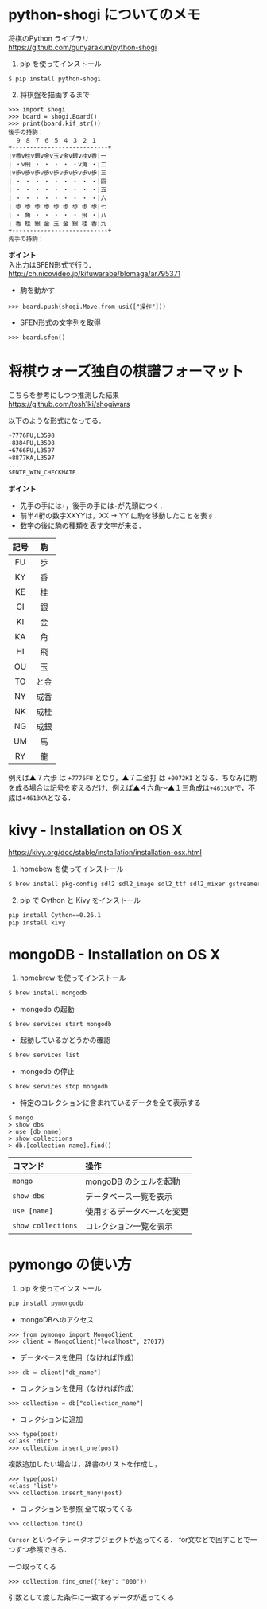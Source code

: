 

# python-shogi についてのメモ
将棋のPython ライブラリ  
https://github.com/gunyarakun/python-shogi

1. pip を使ってインストール
```
$ pip install python-shogi
```

2. 将棋盤を描画するまで
```
>>> import shogi
>>> board = shogi.Board()
>>> print(board.kif_str())
後手の持駒：
  ９ ８ ７ ６ ５ ４ ３ ２ １
+---------------------------+
|v香v桂v銀v金v玉v金v銀v桂v香|一
| ・v飛 ・ ・ ・ ・ ・v角 ・|二
|v歩v歩v歩v歩v歩v歩v歩v歩v歩|三
| ・ ・ ・ ・ ・ ・ ・ ・ ・|四
| ・ ・ ・ ・ ・ ・ ・ ・ ・|五
| ・ ・ ・ ・ ・ ・ ・ ・ ・|六
| 歩 歩 歩 歩 歩 歩 歩 歩 歩|七
| ・ 角 ・ ・ ・ ・ ・ 飛 ・|八
| 香 桂 銀 金 玉 金 銀 桂 香|九
+---------------------------+
先手の持駒：
```

**ポイント**  
入出力はSFEN形式で行う．  
http://ch.nicovideo.jp/kifuwarabe/blomaga/ar795371

+ 駒を動かす
```
>>> board.push(shogi.Move.from_usi(["操作"]))
```

+ SFEN形式の文字列を取得
```
>>> board.sfen()
```

# 将棋ウォーズ独自の棋譜フォーマット
こちらを参考にしつつ推測した結果  
https://github.com/tosh1ki/shogiwars

以下のような形式になってる．
```bash
+7776FU,L3598
-8384FU,L3598
+6766FU,L3597
+8877KA,L3597
...
SENTE_WIN_CHECKMATE
```

**ポイント**

+ 先手の手には`+`，後手の手には`-`が先頭につく．
+ 前半4桁の数字XXYYは，XX -> YY に駒を移動したことを表す.
+ 数字の後に駒の種類を表す文字が来る．

| 記号 | 駒 |
|:---:|:---:|
| FU  | 歩  |
| KY  | 香  |
| KE  | 桂  |
| GI  | 銀  |
| KI  | 金  |
| KA  | 角  |
| HI  | 飛  |
| OU  | 玉  |
| TO  | と金|
| NY  | 成香|
| NK  | 成桂|
| NG  | 成銀|
| UM  | 馬  |
| RY  | 龍  |

例えば▲７六歩 は `+7776FU` となり，▲７二金打 は `+0072KI` となる．ちなみに駒を成る場合は記号を変えるだけ．例えば▲４六角〜▲１三角成は`+4613UM`で，不成は`+4613KA`となる．


# kivy - Installation on OS X
https://kivy.org/doc/stable/installation/installation-osx.html

1. homebew を使ってインストール
```bash
$ brew install pkg-config sdl2 sdl2_image sdl2_ttf sdl2_mixer gstreamer
```

2. pip で Cython と Kivy をインストール
```bash
pip install Cython==0.26.1
pip install kivy
```

# mongoDB - Installation on OS X

1. homebrew を使ってインストール
```bash
$ brew install mongodb
```

+ mongodb の起動
```bash
$ brew services start mongodb
```

+ 起動しているかどうかの確認
```bash
$ brew services list
```

+ mongodb の停止
```bash
$ brew services stop mongodb
```

+ 特定のコレクションに含まれているデータを全て表示する
```
$ mongo
> show dbs
> use [db name]
> show collections
> db.[collection name].find()
``` 

|コマンド | 操作 |
|:---|:---|
| `mongo` | mongoDB のシェルを起動 | 
| `show dbs` | データベース一覧を表示 | 
| `use [name]` | 使用するデータベースを変更 | 
| `show collections` | コレクション一覧を表示 |


# pymongo の使い方

1. pip を使ってインストール
```bash
pip install pymongodb
```

+ mongoDBへのアクセス
```
>>> from pymongo import MongoClient
>>> client = MongoClient("localhost", 27017)
```

+ データベースを使用（なければ作成）
```
>>> db = client["db_name"]
```

+ コレクションを使用（なければ作成）
```
>>> collection = db["collection_name"]
```

+ コレクションに追加
```
>>> type(post)
<class 'dict'>
>>> collection.insert_one(post)
```

複数追加したい場合は，辞書のリストを作成し，

```
>>> type(post)
<class 'list'>
>>> collection.insert_many(post)
```

+ コレクションを参照
全て取ってくる
```
>>> collection.find()
```

`Cursor` というイテレータオブジェクトが返ってくる．
for文などで回すことで一つずつ参照できる．

一つ取ってくる
```
>>> collection.find_one({"key": "000"})
```
引数として渡した条件に一致するデータが返ってくる
